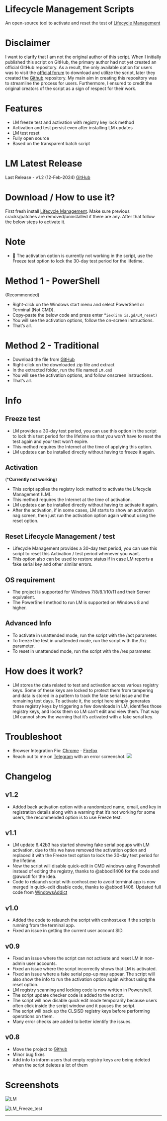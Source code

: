 # Lifecycle Management Scripts
An open-source tool to activate and reset the test of [Lifecycle Management](https://www.lifecyclemanagement.org/)

# Disclaimer
I want to clarify that I am not the original author of this script. When I initially published this script on GitHub, the primary author had not yet created an official GitHub repository. As a result, the only available option for users was to visit the [official forum](https://www.nsaneforums.com/topic/371047--/?do=findComment%5E&comment=1578647) to download and utilize the script, later they created the [Github](https://github.com/WindowsAddict/Lifecycle-Management-Scripts) repository. My main aim in creating this repository was to streamline the process for users. Furthermore, I ensured to credit the original creators of the script as a sign of respect for their work.

# Features
* LM freeze test and activation with registry key lock method
* Activation and test persist even after installing LM updates
* LM test reset
* Fully open source
* Based on the transparent batch script

# LM Latest Release
Last Release - v1.2 (12-Feb-2024)
[GitHub](https://github.com/rcplus3/Lifecycle-Management-Scripts)

# Download / How to use it?
First fresh install [Lifecycle Management](https://www.lifecyclemanagement.org/). Make sure previous cracks/patches are removed/uninstalled if there are any.
After that follow the below steps to activate it.

# Note
* 📌 The activation option is currently not working in the script, use the Freeze test option to lock the 30-day test period for the lifetime.

# Method 1 - PowerShell
(Recommended)

* Right-click on the Windows start menu and select PowerShell or Terminal (Not CMD).
* Copy-paste the below code and press enter
*`iex(irm is.gd/LM_reset)`
* You will see the activation options, follow the on-screen instructions.
* That’s all.

# Method 2 - Traditional

* Download the file from [GitHub](https://github.com/rcplus3/Lifecycle-Management-Scripts/archive/refs/heads/main.zip)
* Right-click on the downloaded zip file and extract
* In the extracted folder, run the file named `LM.cmd`
* You will see the activation options, and follow onscreen instructions.
* That’s all.

# Info
## Freeze test
* LM provides a 30-day test period, you can use this option in the script to lock this test period for the lifetime so that you won’t have to reset the test again and your test won’t expire.
* This method requires the Internet at the time of applying this option.
* LM updates can be installed directly without having to freeze it again.

## Activation
(***Currently not working**)

* This script applies the registry lock method to activate the Lifecycle Management (LM).
* This method requires the Internet at the time of activation.
* LM updates can be installed directly without having to activate it again.
* After the activation, if in some cases, LM starts to show an activation nag screen, then just run the activation option again without using the reset option.

## Reset Lifecycle Management / test
* Lifecycle Management provides a 30-day test period, you can use this script to reset this Activation / test period whenever you want.
* This option also can be used to restore status if in case LM reports a fake serial key and other similar errors.

## OS requirement
* The project is supported for Windows 7/8/8.1/10/11 and their Server equivalent.
* The PowerShell method to run LM is supported on Windows 8 and higher.

## Advanced Info
* To activate in unattended mode, run the script with the /act parameter.
* To freeze the test in unattended mode, run the script with the /frz parameter.
* To reset in unattended mode, run the script with the /res parameter.

# How does it work?
* LM stores the data related to test and activation across various registry keys. Some of these keys are locked to protect them from tampering and data is stored in a pattern to track the fake serial issue and the remaining test days. To activate it, the script here simply generates those registry keys by triggering a few downloads in LM, identifies those registry keys, and locks them so LM can’t edit and view them. That way LM cannot show the warning that it’s activated with a fake serial key.

# Troubleshoot
* Browser Integration Fix: [Chrome](https://www.lifecyclemanagement.org/register/new_faq/bi9.html) - [Firefox](https://www.lifecyclemanagement.org/register/new_faq/bi4.html)
* Reach out to me on [Telegram](https://t.me/rcplus3) with an error screenshot.
[![](https://upload.wikimedia.org/wikipedia/commons/thumb/8/82/Telegram_logo.svg/512px-Telegram_logo.svg.png)](https://t.me/rcplus3)

# Changelog
## v1.2
* Added back activation option with a randomized name, email, and key in registration details along with a warning that it’s not working for some users, the recommended option is to use Freeze test.
## v1.1
* LM update 6.42b3 has started showing fake serial popups with LM activation, due to this we have removed the activation option and replaced it with the Freeze test option to lock the 30-day test period for the lifetime.
* Now the script will disable quick-edit in CMD windows using Powershell instead of editing the registry, thanks to @abbodi1406 for the code and @awuctl for the idea.
* Code to relaunch script with conhost.exe to avoid terminal app is now merged in quick-edit disable code, thanks to @abbodi1406.
Updated full code from [WindowsAddict ](https://massgrave.dev/Lifecycle-Management-Scripts)
## v1.0
* Added the code to relaunch the script with conhost.exe if the script is running from the terminal app.
* Fixed an issue in getting the current user account SID.
## v0.9
* Fixed an issue where the script can not activate and reset LM in non-admin user accounts.
* Fixed an issue where the script incorrectly shows that LM is activated.
* Fixed an issue where a fake serial pop-up may appear. The script will also show the info to run the activation option again without using the reset option.
* LM registry scanning and locking code is now written in Powershell.
* The script update checker code is added to the script.
* The script will now disable quick edit mode temporarily because users often click inside the script window and it pauses the script.
* The script will back up the CLSISD registry keys before performing operations on them.
* Many error checks are added to better identify the issues.
## v0.8
* Move the project to [Github](https://github.com/rcplus3/Lifecycle-Management-Scripts)
* Minor bug fixes
* Add info to inform users that empty registry keys are being deleted when the script deletes a lot of them

# Screenshots
![LM](https://github.com/rcplus3/Lifecycle-Management-Scripts/assets/88411318/fafdb481-c497-464f-b1e6-9a4254eaf880)

![LM_Freeze_test](https://github.com/rcplus3/Lifecycle-Management-Scripts/assets/88411318/76b36582-8cf4-4d1e-870f-6e8e57c80a87)

------------------------------------------------------------------------
